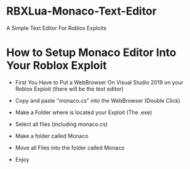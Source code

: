 # RBXLua-Monaco-Text-Editor
A Simple Text Editor For Roblox Exploits



# How to Setup Monaco Editor Into Your Roblox Exploit

* First You Have to Put a WebBrowser On Visual Studio 2019 on your Roblox Exploit (there will be the text editor)
* Copy and paste "monaco.cs" into the WebBrowser (Double Click)
* Make a Folder where is located your Exploit (The .exe)
* Select all files (including monaco.cs)
* Make a folder called Monaco
* Move all Files into the folder called Monaco

* Enjoy
